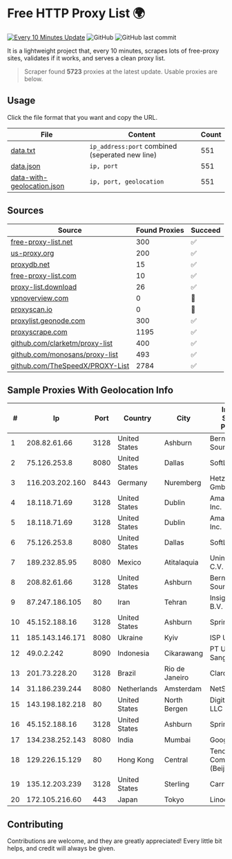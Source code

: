 
# Free HTTP Proxy List 🌍

[![Every 10 Minutes Update](https://github.com/mertguvencli/http-proxy-list/actions/workflows/main.yml/badge.svg?branch=main)](https://github.com/mertguvencli/http-proxy-list/actions/workflows/main.yml)
![GitHub](https://img.shields.io/github/license/mertguvencli/http-proxy-list)
![GitHub last commit](https://img.shields.io/github/last-commit/mertguvencli/http-proxy-list)

It is a lightweight project that, every 10 minutes, scrapes lots of free-proxy sites, validates if it works, and serves a clean proxy list.


> Scraper found **5723** proxies at the latest update. Usable proxies are below.

## Usage

Click the file format that you want and copy the URL.


|File|Content|Count|
|----|-------|-----|
|[data.txt](https://raw.githubusercontent.com/mertguvencli/http-proxy-list/main/proxy-list/data.txt)|`ip_address:port` combined (seperated new line)|551|
|[data.json](https://raw.githubusercontent.com/mertguvencli/http-proxy-list/main/proxy-list/data.json)|`ip, port`|551|
|[data-with-geolocation.json](https://raw.githubusercontent.com/mertguvencli/http-proxy-list/main/proxy-list/data-with-geolocation.json)|`ip, port, geolocation`|551|

## Sources

|Source|Found Proxies|Succeed|
|------|-------------|-------|
|[free-proxy-list.net](https://free-proxy-list.net)|300|✅|
|[us-proxy.org](https://www.us-proxy.org)|200|✅|
|[proxydb.net](http://proxydb.net)|15|✅|
|[free-proxy-list.com](https://free-proxy-list.com/?page=&port=&type%5B%5D=http&type%5B%5D=https&up_time=0&search=Search)|10|✅|
|[proxy-list.download](https://www.proxy-list.download/HTTP)|26|✅|
|[vpnoverview.com](https://vpnoverview.com/privacy/anonymous-browsing/free-proxy-servers)|0|🚫|
|[proxyscan.io](https://www.proxyscan.io)|0|🚫|
|[proxylist.geonode.com](https://proxylist.geonode.com/api/proxy-list?limit=300&page=1&sort_by=lastChecked&sort_type=desc&protocols=http,https)|300|✅|
|[proxyscrape.com](https://api.proxyscrape.com/v2/?request=displayproxies&protocol=http&timeout=10000&country=all&ssl=all&anonymity=all)|1195|✅|
|[github.com/clarketm/proxy-list](https://raw.githubusercontent.com/clarketm/proxy-list/master/proxy-list-raw.txt)|400|✅|
|[github.com/monosans/proxy-list](https://raw.githubusercontent.com/monosans/proxy-list/main/proxies/http.txt)|493|✅|
|[github.com/TheSpeedX/PROXY-List](https://raw.githubusercontent.com/TheSpeedX/PROXY-List/master/http.txt)|2784|✅|


## Sample Proxies With Geolocation Info

|#|Ip|Port|Country|City|Internet Service Provider|
|-|--|----|-------|----|-------------------------|
|1|208.82.61.66|3128|United States|Ashburn|Bernardi Sounds|
|2|75.126.253.8|8080|United States|Dallas|SoftLayer|
|3|116.203.202.160|8443|Germany|Nuremberg|Hetzner Online GmbH|
|4|18.118.71.69|3128|United States|Dublin|Amazon.com, Inc.|
|5|18.118.71.69|3128|United States|Dublin|Amazon.com, Inc.|
|6|75.126.253.8|8080|United States|Dallas|SoftLayer|
|7|189.232.85.95|8080|Mexico|Atitalaquia|Uninet S.A. de C.V.|
|8|208.82.61.66|3128|United States|Ashburn|Bernardi Sounds|
|9|87.247.186.105|80|Iran|Tehran|Insightometrics B.V.|
|10|45.152.188.16|3128|United States|Ashburn|Sprint|
|11|185.143.146.171|8080|Ukraine|Kyiv|ISP UTELS|
|12|49.0.2.242|8090|Indonesia|Cikarawang|PT Usaha Adi Sanggoro|
|13|201.73.228.20|3128|Brazil|Rio de Janeiro|Claro S.A|
|14|31.186.239.244|8080|Netherlands|Amsterdam|NetSkope Inc|
|15|143.198.182.218|80|United States|North Bergen|DigitalOcean, LLC|
|16|45.152.188.16|3128|United States|Ashburn|Sprint|
|17|134.238.252.143|8080|India|Mumbai|Google LLC|
|18|129.226.15.129|80|Hong Kong|Central|Tencent Cloud Computing (Beijing) Co|
|19|135.12.203.239|3128|United States|Sterling|Carrytel|
|20|172.105.216.60|443|Japan|Tokyo|Linode, LLC|



## Contributing

Contributions are welcome, and they are greatly appreciated! Every
little bit helps, and credit will always be given.

